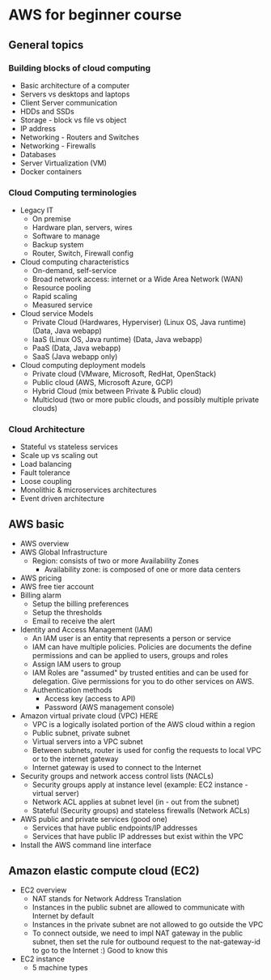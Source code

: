 # AWS for beginner course
## General topics
### Building blocks of cloud computing

- Basic architecture of a computer
- Servers vs desktops and laptops
- Client Server communication
- HDDs and SSDs
- Storage - block vs file vs object
- IP address
- Networking - Routers and Switches
- Networking - Firewalls
- Databases
- Server Virtualization (VM)
- Docker containers

### Cloud Computing terminologies

- Legacy IT
    - On premise
    - Hardware plan, servers, wires
    - Software to manage
    - Backup system
    - Router, Switch, Firewall config
- Cloud computing characteristics
    - On-demand, self-service
    - Broad network access: internet or a Wide Area Network (WAN)
    - Resource pooling
    - Rapid scaling
    - Measured service
- Cloud service Models
    - Private Cloud (Hardwares, Hyperviser) (Linux OS, Java runtime) (Data, Java webapp)
    - IaaS (Linux OS, Java runtime) (Data, Java webapp)
    - PaaS (Data, Java webapp)
    - SaaS (Java webapp only)
- Cloud computing deployment models
    - Private cloud (VMware, Microsoft, RedHat, OpenStack)
    - Public cloud (AWS, Microsoft Azure, GCP)
    - Hybrid Cloud (mix between Private & Public cloud)
    - Multicloud (two or more public clouds, and possibly multiple private clouds)

### Cloud Architecture

- Stateful vs stateless services
- Scale up vs scaling out
- Load balancing
- Fault tolerance
- Loose coupling
- Monolithic & microservices architectures
- Event driven architecture

## AWS basic

- AWS overview
- AWS Global Infrastructure
    - Region: consists of two or more Availability Zones
        - Availability zone: is composed of one or more data centers
- AWS pricing
- AWS free tier account
- Billing alarm
    - Setup the billing preferences
    - Setup the thresholds
    - Email to receive the alert
- Identity and Access Management (IAM)
    - An IAM user is an entity that represents a person or service
    - IAM can have multiple policies. Policies are documents the define permissions and can be applied to users, groups and roles
    - Assign IAM users to group
    - IAM Roles are "assumed" by trusted entities and can be used for delegation. Give permissions for you to do other services on AWS.
    - Authentication methods
        - Access key (access to API)
        - Password (AWS management console)
- Amazon virtual private cloud (VPC) HERE
    - VPC is a logically isolated portion of the AWS cloud within a region
    - Public subnet, private subnet
    - Virtual servers into a VPC subnet
    - Between subnets, router is used for config the requests to local VPC or to the internet gateway
    - Internet gateway is used to connect to the Internet
- Security groups and network access control lists (NACLs)
    - Security groups apply at instance level (example: EC2 instance - virtual server)
    - Network ACL applies at subnet level (in - out from the subnet)
    - Stateful (Security groups) and stateless firewalls (Network ACLs)
- AWS public and private services (good one)
    - Services that have public endpoints/IP addresses
    - Services that have public IP addresses but exist within the VPC
- Install the AWS command line interface

## Amazon elastic compute cloud (EC2)

- EC2 overview
    - NAT stands for Network Address Translation
    - Instances in the public subnet are allowed to communicate with Internet by default
    - Instances in the private subnet are not allowed to go outside the VPC
    - To connect outside, we need to impl NAT gateway in the public subnet, then set the rule for outbound request to the nat-gateway-id to go to the Internet :) Good to know this
- EC2 instance
    - 5 machine types


